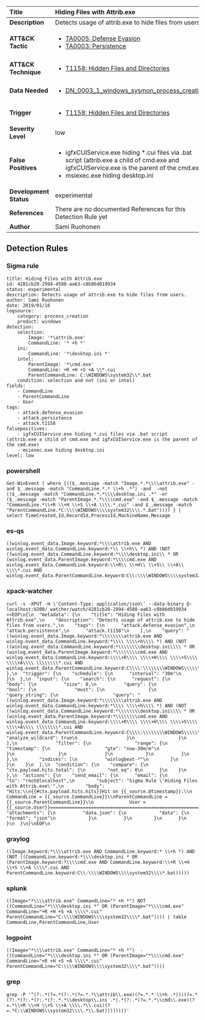 | Title                    | Hiding Files with Attrib.exe       |
|:-------------------------|:------------------|
| **Description**          | Detects usage of attrib.exe to hide files from users. |
| **ATT&amp;CK Tactic**    |  <ul><li>[TA0005: Defense Evasion](https://attack.mitre.org/tactics/TA0005)</li><li>[TA0003: Persistence](https://attack.mitre.org/tactics/TA0003)</li></ul>  |
| **ATT&amp;CK Technique** | <ul><li>[T1158: Hidden Files and Directories](https://attack.mitre.org/techniques/T1158)</li></ul>  |
| **Data Needed**          | <ul><li>[DN_0003_1_windows_sysmon_process_creation](../Data_Needed/DN_0003_1_windows_sysmon_process_creation.md)</li></ul>  |
| **Trigger**              | <ul><li>[T1158: Hidden Files and Directories](../Triggers/T1158.md)</li></ul>  |
| **Severity Level**       | low |
| **False Positives**      | <ul><li>igfxCUIService.exe hiding *.cui files via .bat script (attrib.exe a child of cmd.exe and igfxCUIService.exe is the parent of the cmd.exe)</li><li>msiexec.exe hiding desktop.ini</li></ul>  |
| **Development Status**   | experimental |
| **References**           |  There are no documented References for this Detection Rule yet  |
| **Author**               | Sami Ruohonen |


## Detection Rules

### Sigma rule

```
title: Hiding Files with Attrib.exe
id: 4281cb20-2994-4580-aa63-c8b86d019934
status: experimental
description: Detects usage of attrib.exe to hide files from users.
author: Sami Ruohonen
date: 2019/01/16
logsource:
    category: process_creation
    product: windows
detection:
    selection:
        Image: '*\attrib.exe'
        CommandLine: '* +h *'
    ini:
        CommandLine: '*\desktop.ini *'
    intel:
        ParentImage: '*\cmd.exe'
        CommandLine: +R +H +S +A \\*.cui
        ParentCommandLine: C:\WINDOWS\system32\\*.bat
    condition: selection and not (ini or intel)
fields:
    - CommandLine
    - ParentCommandLine
    - User
tags:
    - attack.defense_evasion
    - attack.persistence
    - attack.t1158
falsepositives:
    - igfxCUIService.exe hiding *.cui files via .bat script (attrib.exe a child of cmd.exe and igfxCUIService.exe is the parent of the cmd.exe)
    - msiexec.exe hiding desktop.ini
level: low

```





### powershell
    
```
Get-WinEvent | where {(($_.message -match "Image.*.*\\\\attrib.exe" -and $_.message -match "CommandLine.*.* \\+h .*") -and  -not (($_.message -match "CommandLine.*.*\\\\desktop.ini .*" -or ($_.message -match "ParentImage.*.*\\\\cmd.exe" -and $_.message -match "CommandLine.*\\+R \\+H \\+S \\+A \\\\.*.cui" -and $_.message -match "ParentCommandLine.*C:\\\\WINDOWS\\\\system32\\\\.*.bat")))) } | select TimeCreated,Id,RecordId,ProcessId,MachineName,Message
```


### es-qs
    
```
((winlog.event_data.Image.keyword:*\\\\attrib.exe AND winlog.event_data.CommandLine.keyword:*\\ \\+h\\ *) AND (NOT ((winlog.event_data.CommandLine.keyword:*\\\\desktop.ini\\ * OR (winlog.event_data.ParentImage.keyword:*\\\\cmd.exe AND winlog.event_data.CommandLine.keyword:\\+R\\ \\+H\\ \\+S\\ \\+A\\ \\\\*.cui AND winlog.event_data.ParentCommandLine.keyword:C\\:\\\\WINDOWS\\\\system32\\\\*.bat)))))
```


### xpack-watcher
    
```
curl -s -XPUT -H \'Content-Type: application/json\' --data-binary @- localhost:9200/_watcher/watch/4281cb20-2994-4580-aa63-c8b86d019934 <<EOF\n{\n  "metadata": {\n    "title": "Hiding Files with Attrib.exe",\n    "description": "Detects usage of attrib.exe to hide files from users.",\n    "tags": [\n      "attack.defense_evasion",\n      "attack.persistence",\n      "attack.t1158"\n    ],\n    "query": "((winlog.event_data.Image.keyword:*\\\\\\\\attrib.exe AND winlog.event_data.CommandLine.keyword:*\\\\ \\\\+h\\\\ *) AND (NOT ((winlog.event_data.CommandLine.keyword:*\\\\\\\\desktop.ini\\\\ * OR (winlog.event_data.ParentImage.keyword:*\\\\\\\\cmd.exe AND winlog.event_data.CommandLine.keyword:\\\\+R\\\\ \\\\+H\\\\ \\\\+S\\\\ \\\\+A\\\\ \\\\\\\\*.cui AND winlog.event_data.ParentCommandLine.keyword:C\\\\:\\\\\\\\WINDOWS\\\\\\\\system32\\\\\\\\*.bat)))))"\n  },\n  "trigger": {\n    "schedule": {\n      "interval": "30m"\n    }\n  },\n  "input": {\n    "search": {\n      "request": {\n        "body": {\n          "size": 0,\n          "query": {\n            "bool": {\n              "must": [\n                {\n                  "query_string": {\n                    "query": "((winlog.event_data.Image.keyword:*\\\\\\\\attrib.exe AND winlog.event_data.CommandLine.keyword:*\\\\ \\\\+h\\\\ *) AND (NOT ((winlog.event_data.CommandLine.keyword:*\\\\\\\\desktop.ini\\\\ * OR (winlog.event_data.ParentImage.keyword:*\\\\\\\\cmd.exe AND winlog.event_data.CommandLine.keyword:\\\\+R\\\\ \\\\+H\\\\ \\\\+S\\\\ \\\\+A\\\\ \\\\\\\\*.cui AND winlog.event_data.ParentCommandLine.keyword:C\\\\:\\\\\\\\WINDOWS\\\\\\\\system32\\\\\\\\*.bat)))))",\n                    "analyze_wildcard": true\n                  }\n                }\n              ],\n              "filter": {\n                "range": {\n                  "timestamp": {\n                    "gte": "now-30m/m"\n                  }\n                }\n              }\n            }\n          }\n        },\n        "indices": [\n          "winlogbeat-*"\n        ]\n      }\n    }\n  },\n  "condition": {\n    "compare": {\n      "ctx.payload.hits.total": {\n        "not_eq": 0\n      }\n    }\n  },\n  "actions": {\n    "send_email": {\n      "email": {\n        "to": "root@localhost",\n        "subject": "Sigma Rule \'Hiding Files with Attrib.exe\'",\n        "body": "Hits:\\n{{#ctx.payload.hits.hits}}Hit on {{_source.@timestamp}}:\\n      CommandLine = {{_source.CommandLine}}\\nParentCommandLine = {{_source.ParentCommandLine}}\\n             User = {{_source.User}}================================================================================\\n{{/ctx.payload.hits.hits}}",\n        "attachments": {\n          "data.json": {\n            "data": {\n              "format": "json"\n            }\n          }\n        }\n      }\n    }\n  }\n}\nEOF\n
```


### graylog
    
```
((Image.keyword:*\\\\attrib.exe AND CommandLine.keyword:* \\+h *) AND (NOT ((CommandLine.keyword:*\\\\desktop.ini * OR (ParentImage.keyword:*\\\\cmd.exe AND CommandLine.keyword:\\+R \\+H \\+S \\+A \\\\*.cui AND ParentCommandLine.keyword:C\\:\\\\WINDOWS\\\\system32\\\\*.bat)))))
```


### splunk
    
```
((Image="*\\\\attrib.exe" CommandLine="* +h *") NOT ((CommandLine="*\\\\desktop.ini *" OR (ParentImage="*\\\\cmd.exe" CommandLine="+R +H +S +A \\\\*.cui" ParentCommandLine="C:\\\\WINDOWS\\\\system32\\\\*.bat")))) | table CommandLine,ParentCommandLine,User
```


### logpoint
    
```
((Image="*\\\\attrib.exe" CommandLine="* +h *")  -((CommandLine="*\\\\desktop.ini *" OR (ParentImage="*\\\\cmd.exe" CommandLine="+R +H +S +A \\\\*.cui" ParentCommandLine="C:\\\\WINDOWS\\\\system32\\\\*.bat"))))
```


### grep
    
```
grep -P '^(?:.*(?=.*(?:.*(?=.*.*\\attrib\\.exe)(?=.*.* \\+h .*)))(?=.*(?!.*(?:.*(?:.*(?:.*.*\\desktop\\.ini .*|.*(?:.*(?=.*.*\\cmd\\.exe)(?=.*\\+R \\+H \\+S \\+A \\\\.*\\.cui)(?=.*C:\\WINDOWS\\system32\\\\.*\\.bat))))))))'
```



